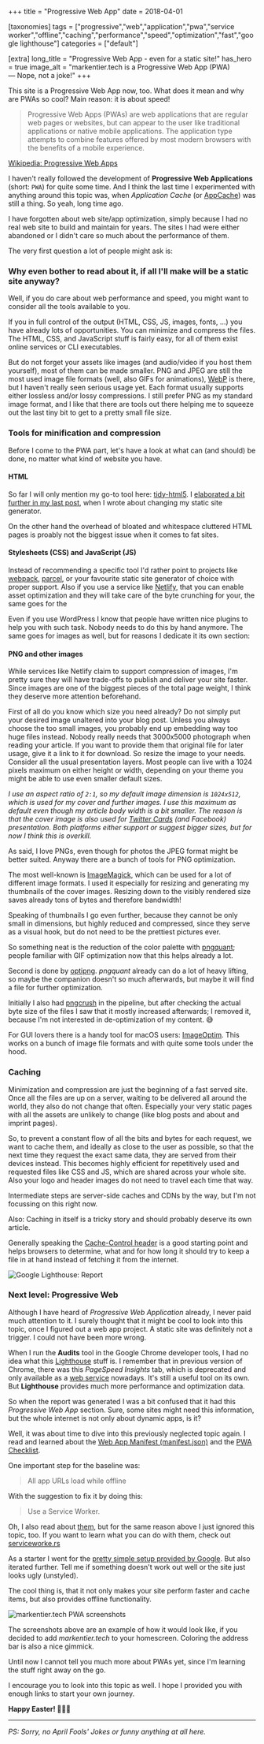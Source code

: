 +++
title = "Progressive Web App"
date = 2018-04-01

[taxonomies]
tags = ["progressive","web","application","pwa","service worker","offline","caching","performance","speed","optimization","fast","google lighthouse"]
categories = ["default"]

[extra]
long_title = "Progressive Web App - even for a static site!"
has_hero = true
image_alt = "markentier.tech is a Progressive Web App (PWA) — Nope, not a joke!"
+++

This site is a Progressive Web App now, too. What does it mean and why are PWAs so cool? Main reason: it is about speed!

<!-- more -->

<div class="quoted"><blockquote>
Progressive Web Apps (PWAs) are web applications that are regular web pages or websites, but can appear to the user like traditional applications or native mobile applications. The application type attempts to combine features offered by most modern browsers with the benefits of a mobile experience.
</blockquote><div class="blockquote-source"><a href="https://en.wikipedia.org/wiki/Progressive_Web_Apps">Wikipedia: Progressive Web Apps</a></div>
</div>

I haven't really followed the development of **Progressive Web Applications** (short: `PWA`) for quite some time. And I think the last time I experimented with anything around this topic was, when _Application Cache_ (or [AppCache][appcache]) was still a thing. So yeah, long time ago.

I have forgotten about web site/app optimization, simply because I had no real web site to build and maintain for years. The sites I had were either abandoned or I didn't care so much about the performance of them.

The very first question a lot of people might ask is:

### Why even bother to read about it, if all I'll make will be a static site anyway?

Well, if you do care about web performance and speed, you might want to consider all the tools available to you.

If you in full control of the output (HTML, CSS, JS, images, fonts, ...) you have already lots of opportunities.
You can minimize and compress the files. The HTML, CSS, and JavaScript stuff is fairly easy, for all of them exist online services or CLI executables.

But do not forget your assets like images (and audio/video if you host them yourself), most of them can be made smaller. PNG and JPEG are still the most used image file formats (well, also GIFs for animations), [WebP][webp] is there, but I haven't really seen serious usage yet. Each format usually supports either lossless and/or lossy compressions. I still prefer PNG as my standard image format, and I like that there are tools out there helping me to squeeze out the last tiny bit to get to a pretty small file size.

### Tools for minification and compression

Before I come to the PWA part, let's have a look at what can (and should) be done, no matter what kind of website you have.

#### HTML

So far I will only mention my go-to tool here: [tidy-html5][tidy]. I [elaborated a bit further in my last post][tidy-post], when I wrote about changing my static site generator.

On the other hand the overhead of bloated and whitespace cluttered HTML pages is proably not the biggest issue when it comes to fat sites.

#### Stylesheets (CSS) and JavaScript (JS)

Instead of recommending a specific tool I'd rather point to projects like [webpack][webpack], [parcel][parcel], or your favourite static site generator of choice with proper support. Also if you use a service like [Netlify][netlify], that you can enable asset optimization and they will take care of the byte crunching for your, the same goes for the

Even if you use WordPress I know that people have written nice plugins to help you with such task. Nobody needs to do this by hand anymore.
The same goes for images as well, but for reasons I dedicate it its own section:

#### PNG and other images

While services like Netlify claim to support compression of images, I'm pretty sure they will have trade-offs to publish and deliver your site faster.
Since images are one of the biggest pieces of the total page weight, I think they deserve more attention beforehand.

First of all do you know which size you need already? Do not simply put your desired image unaltered into your blog post. Unless you always choose the too small images, you probably end up embedding way too huge files instead. Nobody really needs that 3000x5000 photograph when reading your article. If you want to provide them that original file for later usage, give it a link to it for download. So resize the image to your needs. Consider all the usual presentation layers. Most people can live with a 1024 pixels maximum on either height or width, depending on your theme you might be able to use even smaller default sizes.

_I use an aspect ratio of `2:1`, so my default image dimension is `1024x512`, which is used for my cover and further images. I use this maximum as default even though my article body width is a bit smaller. The reason is that the cover image is also used for [Twitter Cards][twitter-cards] (and Facebook) presentation. Both platforms either support or suggest bigger sizes, but for now I think this is overkill._

As said, I love PNGs, even though for photos the JPEG format might be better suited.
Anyway there are a bunch of tools for PNG optimization.

The most well-known is [ImageMagick][imagemagick], which can be used for a lot of different image formats. I used it especially for resizing and generating my thumbnails of the cover images. Resizing down to the visibly rendered size saves already tons of bytes and therefore bandwidth!

Speaking of thumbnails I go even further, because they cannot be only small in dimensions, but highly reduced and compressed, since they serve as a visual hook, but do not need to be the prettiest pictures ever.

So something neat is the reduction of the color palette with [pngquant][pngquant]; people familiar with GIF optimization now that this helps already a lot.

Second is done by [optipng][optipng]. *pngquant* already can do a lot of heavy lifting, so maybe the companion doesn't so much afterwards, but maybe it will find a file for further optimization.

Initially I also had [pngcrush][pngcrush] in the pipeline, but after checking the actual byte size of the files I saw that it mostly increased afterwards; I removed it, because I'm not interested in de-optimization of my content. 😅

For GUI lovers there is a handy tool for macOS users: [ImageOptim][imageoptim]. This works on a bunch of image file formats and with quite some tools under the hood.

### Caching

Minimization and compression are just the beginning of a fast served site. Once all the files are up on a server, waiting to be delivered all around the world, they also do not change that often. Especially your very static pages with all the assets are unlikely to change (like blog posts and about and imprint pages).

So, to prevent a constant flow of all the bits and bytes for each request, we want to cache them, and ideally as close to the user as possible, so that the next time they request the exact same data, they are served from their devices instead. This becomes highly efficient for repetitively used and requested files like CSS and JS, which are shared across your whole site. Also your logo and header images do not need to travel each time that way.

Intermediate steps are server-side caches and CDNs by the way, but I'm not focussing on this right now.

Also: Caching in itself is a tricky story and should probably deserve its own article.

Generally speaking the [Cache-Control header][cache-control] is a good starting point and helps browsers to determine, what and for how long it should try to keep a file in at hand instead of fetching it from the internet.

![Google Lighthouse: Report](./google-lighthouse-report.png)

### Next level: Progressive Web

Although I have heard of _Progressive Web Application_ already, I never paid much attention to it. I surely thought that it might be cool to look into this topic, once I figured out a web app project. A static site was definitely not a trigger. I could not have been more wrong.

When I run the **Audits** tool in the Google Chrome developer tools, I had no idea what this [Lighthouse][google-lighthouse] stuff is. I remember that in previous version of Chrome, there was this _PageSpeed Insights_ tab, which is deprecated and only available as a [web service][pagespeed] nowadays. It's still a useful tool on its own. But **Lighthouse** provides much more performance and optimization data.

So when the report was generated I was a bit confused that it had this _Progressive Web App_ section. Sure, some sites might need this information, but the whole internet is not only about dynamic apps, is it?

Well, it was about time to dive into this previously neglected topic again. I read and learned about the [Web App Manifest (manifest.json)][web-app-manifest] and the [PWA Checklist][pwa-checklist].

One important step for the baseline was:

> All app URLs load while offline

With the suggestion to fix it by doing this:

> Use a Service Worker.

Oh, I also read about [them][service-worker], but for the same reason above I just ignored this topic, too. If you want to learn what you can do with them, check out [serviceworke.rs][sw.rs]

As a starter I went for the [pretty simple setup provided by Google][sw-js]. But also iterated further. Tell me if something doesn't work out well or the site just looks ugly (unstyled).

The cool thing is, that it not only makes your site perform faster and cache items, but also provides offline functionality.

![markentier.tech PWA screenshots](./app-screens.png)

The screenshots above are an example of how it would look like, if you decided to add _markentier.tech_ to your homescreen.
Coloring the address bar is also a nice gimmick.

Until now I cannot tell you much more about PWAs yet, since I'm learning the stuff right away on the go.

I encourage you to look into this topic as well. I hope I provided you with enough links to start your own journey.

**Happy Easter! 🗿🥚🐰**

---

_PS: Sorry, no April Fools' Jokes or funny anything at all here._

[appcache]: https://www.html5rocks.com/en/tutorials/appcache/beginner/
[cache-control]: https://developer.mozilla.org/de/docs/Web/HTTP/Headers/Cache-Control
[google-lighthouse]: https://developers.google.com/web/tools/lighthouse/
[imagemagick]: http://www.imagemagick.org/
[imageoptim]: https://imageoptim.com/mac
[netlify]: https://www.netlify.com/
[optipng]: http://optipng.sourceforge.net/
[pagespeed]: https://developers.google.com/speed/pagespeed/insights/
[parcel]: https://parceljs.org/
[pngcrush]: https://pmt.sourceforge.io/pngcrush/
[pngquant]: https://pngquant.org/
[pwa-checklist]: https://developers.google.com/web/progressive-web-apps/checklist
[service-worker]: https://developer.mozilla.org/en-US/docs/Web/API/Service_Worker_API
[sw-js]: https://github.com/GoogleChromeLabs/airhorn/blob/master/app/sw.js
[sw.rs]: https://serviceworke.rs/
[tidy-post]: /posts/2018/03/from-cobalt-to-gutenberg/#tidy-html5
[tidy]: http://www.html-tidy.org/
[twitter-cards]: https://developer.twitter.com/en/docs/tweets/optimize-with-cards/overview/abouts-cards
[web-app-manifest]: https://developer.mozilla.org/de/docs/Web/Manifest
[webp]: https://developers.google.com/speed/webp/
[webpack]: https://webpack.js.org/
[wp-pwa]: https://en.wikipedia.org/wiki/Progressive_Web_Apps
